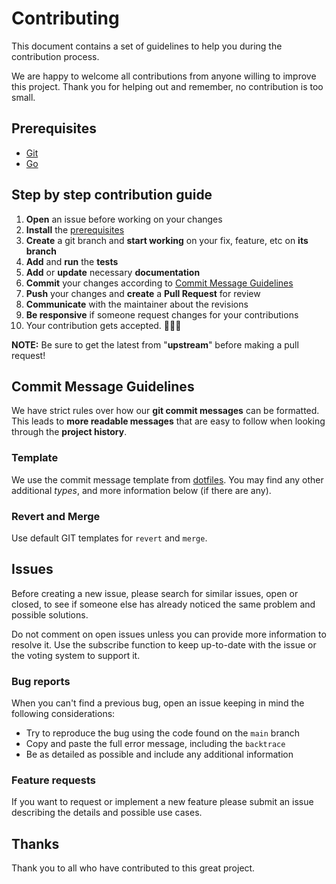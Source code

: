 # Contributing

This document contains a set of guidelines to help you during the contribution
process.

We are happy to welcome all contributions from anyone willing to improve this
project. Thank you for helping out and remember, no contribution is too small.

## Prerequisites

- [Git](https://git-scm.com)
- [Go](https://golang.org)

## Step by step contribution guide

01. **Open** an issue before working on your changes
02. **Install** the [prerequisites](#prerequisites)
03. **Create** a git branch and **start working** on your fix, feature, etc on
    **its branch**
04. **Add** and **run** the **tests**
05. **Add** or **update** necessary **documentation**
06. **Commit** your changes according to [Commit Message Guidelines](#commit-message-guidelines)
07. **Push** your changes and **create** a **Pull Request** for review
08. **Communicate** with the maintainer about the revisions
09. **Be responsive** if someone request changes for your contributions
10. Your contribution gets accepted. 🎉🎉🎉

**NOTE:** Be sure to get the latest from "**upstream**" before making a pull
request!

## Commit Message Guidelines

We have strict rules over how our **git commit messages** can be formatted. This
leads to **more readable messages** that are easy to follow when looking through
the **project history**.

### Template

We use the commit message template from [dotfiles]. You may find any other
additional *types*, and more information below (if there are any).

[dotfiles]: https://github.com/erdaltsksn/dotfiles/blob/main/git/.gittemplate

### Revert and Merge

Use default GIT templates for `revert` and `merge`.

## Issues

Before creating a new issue, please search for similar issues, open or closed,
to see if someone else has already noticed the same problem and possible
solutions.

Do not comment on open issues unless you can provide more information to resolve
it. Use the subscribe function to keep up-to-date with the issue or the voting
system to support it.

### Bug reports

When you can't find a previous bug, open an issue keeping in mind the following
considerations:

- Try to reproduce the bug using the code found on the `main` branch
- Copy and paste the full error message, including the `backtrace`
- Be as detailed as possible and include any additional information

### Feature requests

If you want to request or implement a new feature please submit an issue
describing the details and possible use cases.

## Thanks

Thank you to all who have contributed to this great project.
